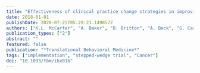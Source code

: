 ```yaml
---
title: "Effectiveness of clinical practice change strategies in improving dietitian care for head and neck cancer patients according to evidence based clinical guidelines: A stepped wedge randomised controlled trial."
date: 2018-01-01
publishDate: 2020-07-25T05:29:21.149857Z
authors: ["K.L. McCarter", "A. Baker", "B. Britton", "A. Beck", "G. Carter", "J. Bauer", "C. Wratten", "S. Halpin", "E. Holliday", "C. Oldmeadow", "L. Wolfenden"]
publication_types: ["2"]
abstract: ""
featured: false
publication: "*Translational Behavioral Medicine*"
tags: ["implementation", "stepped-wedge trial", "Cancer"]
doi: "10.1093/tbm/ibx016"
---
```


